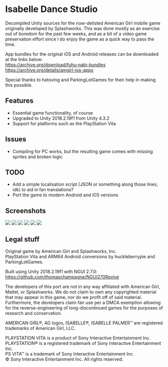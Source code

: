 # Isabelle Dance Studio

Decompiled Unity sources for the now-delisted American Girl mobile game originally developed by Splashworks. This was done mostly as an exercise out of boredom for the past few weeks, and as a bit of a video game preservation effort since I do enjoy the game as a quick way to pass the time.

App bundles for the original iOS and Android releases can be downloaded at the links below:<br />
https://archive.org/download/fuhu-nabi-bundles<br />
https://archive.org/details/amgirl-ios-apps

Special thanks to hatoving and ParkingLotGames for their help in making this possible.

## Features
* Essential game functionality, of course
* Upgraded to Unity 2018.2.19f1 from Unity 4.3.2
* Support for platforms such as the PlayStation Vita

## Issues
* Compiling for PC works, but the resulting game comes with missing sprites and broken logic

## TODO
* Add a simple localisation script (JSON or something along those lines, idk) to aid in fan translations?
* Port the game to modern Android and iOS versions

## Screenshots
<img src="https://i.postimg.cc/Y0wddjdS/2023-03-14-154158.png">
<img src="https://i.postimg.cc/C5HmXY2s/2023-03-14-154208.png">
<img src="https://i.postimg.cc/Wb857Ng2/2023-03-14-154228.png">
<img src="https://i.postimg.cc/fRbB2GfY/2023-03-14-154240.png">
<img src="https://i.postimg.cc/PxD6b1zc/2023-03-13-145202.png">
<img src="https://i.postimg.cc/3JYLp4yS/2023-03-14-154333.png">

## Legal stuff
Original game by American Girl and Splashworks, Inc.<br />
PlayStation Vita and ARM64 Android conversions by huckleberrypie and ParkingLotGames.

Built using Unity 2018.2.19f1 with NGUI 2.7.0:
https://github.com/thomaschampagne/NGUI270Revive

The developers of this port are not in any way affiliated with American Girl, Mattel, or Splashworks. We do not claim to own any copyrighted material that may appear in this game, nor do we profit off of said material. Furthermore, the developers claim fair use per a DMCA exemption allowing for the reverse-engineering of long-discontinued games for the purposes of research and conservation.

AMERICAN GIRL®, AG logos, ISABELLE®, ISABELLE PALMER™ are registered trademarks of American Girl, LLC.<br />

PLAYSTATION VITA is a product of Sony Interactive Entertainment Inc.<br />
PLAYSTATION® is a registered trademark of Sony Interactive Entertainment Inc.<br />
PS VITA™ is a trademark of Sony Interactive Entertainment Inc.<br />
© Sony Interactive Entertainment Inc. All rights reserved.
